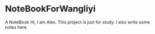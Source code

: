 # NoteBookForWangliyi
A NoteBook
Hi, I am Alex. This project is just for study.
I also write some notes here.
